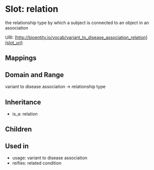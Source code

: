 # Slot: relation


the relationship type by which a subject is connected to an object in an association

URI: [http://bioentity.io/vocab/variant_to_disease_association_relation](slot_uri)
## Mappings

## Domain and Range

variant to disease association -> relationship type
## Inheritance

 *  is_a: relation
## Children

## Used in

 *  usage: variant to disease association
 *  reifies: related condition

